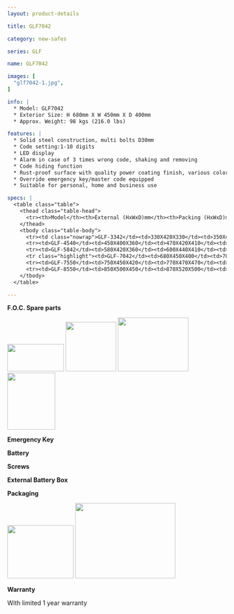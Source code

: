 ```yaml
---
layout: product-details

title: GLF7042

category: new-safes

series: GLF

name: GLF7042

images: [
  "glf7042-1.jpg",
]

info: |
  * Model: GLF7042
  * Exterior Size: H 680mm X W 450mm X D 400mm
  * Approx. Weight: 98 kgs (216.0 lbs)

features: |
  * Solid steel construction, multi bolts D30mm
  * Code setting:1-10 digits
  * LED display
  * Alarm in case of 3 times wrong code, shaking and removing
  * Code hiding function
  * Rust-proof surface with quality power coating finish, various colors available
  * Override emergency key/master code equipped
  * Suitable for personal, home and business use

specs: |
  <table class="table">
    <thead class="table-head">
      <tr><th>Model</th><th>External (HxWxD)mm</th><th>Packing (HxWxD)mm</th><th>Weight (kg)</th><th>Door (mm)</th><th>Body (mm)</th><th>20’FCL (pcs)</th></tr>
    </thead>
    <tbody class="table-body">
      <tr><td class="nowrap">GLF-3342</td><td>330X420X330</td><td>350X420X380</td><td>36</td><td>10</td><td>4</td><td>480</td></tr>
      <tr><td>GLF-4540</td><td>450X400X360</td><td>470X420X410</td><td>46</td><td>10</td><td>4</td><td>380</td></tr>
      <tr><td>GLF-5842</td><td>580X420X360</td><td>600X440X410</td><td>74</td><td>10</td><td>6</td><td>240</td></tr>
      <tr class="highlight"><td>GLF-7042</td><td>680X450X400</td><td>700X470X450</td><td>98</td><td>10</td><td>6</td><td>200</td></tr>
      <tr><td>GLF-7550</td><td>750X450X420</td><td>770X470X470</td><td>108</td><td>10</td><td>6</td><td>175</td></tr>
      <tr><td>GLF-8550</td><td>850X500X450</td><td>870X520X500</td><td>133</td><td>10</td><td>6</td><td>130</td></tr>
    </tbody>
  </table>

---
```


**F.O.C. Spare parts**

<img alt="" src="{IMAGE_CDN}/glf5842-5.jpg" style="width: 130px; height: 63px" />

<img alt="" src="{IMAGE_CDN}/glf5842-6.jpg" style="width: 116px; height: 114px" />

<img alt="" src="{IMAGE_CDN}/glf5842-7.jpg" style="width: 162px; height: 124px" />

<img alt="" src="{IMAGE_CDN}/glf5842-8.jpg" style="width: 110px; height: 131px" />

**Emergency Key**

**Battery**

**Screws**

**External Battery Box**

**Packaging**

<img height="144" src="{IMAGE_CDN}/glf5842-9.jpg" style="width: 152px; height: 122px" width="183" />

<img alt="" src="{IMAGE_CDN}/glf5842-10.jpg" style="width: 230px; height: 173px" />

**Warranty**

With limited 1 year warranty
